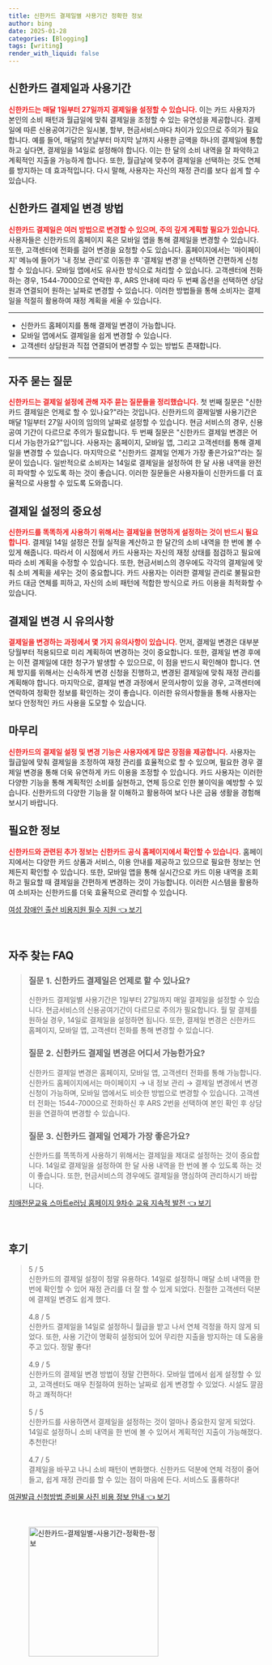 ```yaml
---
title: 신한카드 결제일별 사용기간 정확한 정보
author: bing
date: 2025-01-28
categories: [Blogging]
tags: [writing]
render_with_liquid: false
---
```



<h2 id='신한카드_결제일_사용기간'>신한카드 결제일과 사용기간</h2>

<p><b><span style="color: #ee2323;">신한카드는 매달 1일부터 27일까지 결제일을 설정할 수 있습니다.</span></b> 이는 카드 사용자가 본인의 소비 패턴과 월급일에 맞춰 결제일을 조정할 수 있는 유연성을 제공합니다. 결제일에 따른 신용공여기간은 일시불, 할부, 현금서비스마다 차이가 있으므로 주의가 필요합니다. 예를 들어, 매달의 첫날부터 마지막 날까지 사용한 금액을 하나의 결제일에 통합하고 싶다면, 결제일을 14일로 설정해야 합니다. 이는 한 달의 소비 내역을 잘 파악하고 계획적인 지출을 가능하게 합니다. 또한, 월급날에 맞추어 결제일을 선택하는 것도 연체를 방지하는 데 효과적입니다. 다시 말해, 사용자는 자신의 재정 관리를 보다 쉽게 할 수 있습니다.</p>

<h2 id='신한카드_결제일_변경방법'>신한카드 결제일 변경 방법</h2>

<p><b><span style="color: #ee2323;">신한카드 결제일은 여러 방법으로 변경할 수 있으며, 주의 깊게 계획할 필요가 있습니다.</span></b> 사용자들은 신한카드의 홈페이지 혹은 모바일 앱을 통해 결제일을 변경할 수 있습니다. 또한, 고객센터에 전화를 걸어 변경을 요청할 수도 있습니다. 홈페이지에서는 '마이페이지' 메뉴에 들어가 '내 정보 관리'로 이동한 후 '결제일 변경'을 선택하면 간편하게 신청할 수 있습니다. 모바일 앱에서도 유사한 방식으로 처리할 수 있습니다. 고객센터에 전화하는 경우, 1544-7000으로 연락한 후, ARS 안내에 따라 두 번째 옵션을 선택하면 상담원과 연결되어 원하는 날짜로 변경할 수 있습니다. 이러한 방법들을 통해 소비자는 결제일을 적절히 활용하여 재정 계획을 세울 수 있습니다.</p>

<hr />

<ul>
    <li>신한카드 홈페이지를 통해 결제일 변경이 가능합니다.</li>
    <li>모바일 앱에서도 결제일을 쉽게 변경할 수 있습니다.</li>
    <li>고객센터 상담원과 직접 연결되어 변경할 수 있는 방법도 존재합니다.</li>
</ul>

<hr />

<h2 id='자주묻는질문'>자주 묻는 질문</h2>

<p><b><span style="color: #ee2323;">신한카드는 결제일 설정에 관해 자주 묻는 질문들을 정리했습니다.</span></b> 첫 번째 질문은 "신한카드 결제일은 언제로 할 수 있나요?"라는 것입니다. 신한카드의 결제일별 사용기간은 매달 1일부터 27일 사이의 임의의 날짜로 설정할 수 있습니다. 현금 서비스의 경우, 신용공여 기간이 다르므로 주의가 필요합니다. 두 번째 질문은 "신한카드 결제일 변경은 어디서 가능한가요?"입니다. 사용자는 홈페이지, 모바일 앱, 그리고 고객센터를 통해 결제일을 변경할 수 있습니다. 마지막으로 "신한카드 결제일 언제가 가장 좋은가요?"라는 질문이 있습니다. 일반적으로 소비자는 14일로 결제일을 설정하여 한 달 사용 내역을 완전히 파악할 수 있도록 하는 것이 좋습니다. 이러한 질문들은 사용자들이 신한카드를 더 효율적으로 사용할 수 있도록 도와줍니다.</p>

<h2 id='결제일_설정의_중요성'>결제일 설정의 중요성</h2>

<p><b><span style="color: #ee2323;">신한카드를 똑똑하게 사용하기 위해서는 결제일을 현명하게 설정하는 것이 반드시 필요합니다.</span></b> 결제일 14일 설정은 전월 실적을 계산하고 한 달간의 소비 내역을 한 번에 볼 수 있게 해줍니다. 따라서 이 시점에서 카드 사용자는 자신의 재정 상태를 점검하고 필요에 따라 소비 계획을 수정할 수 있습니다. 또한, 현금서비스의 경우에도 각각의 결제일에 맞춰 소비 계획을 세우는 것이 중요합니다. 카드 사용자는 이러한 결제일 관리로 불필요한 카드 대금 연체를 피하고, 자신의 소비 패턴에 적합한 방식으로 카드 이용을 최적화할 수 있습니다.</p>

<h2 id='결제일_변경시_유의사항'>결제일 변경 시 유의사항</h2>

<p><b><span style="color: #ee2323;">결제일을 변경하는 과정에서 몇 가지 유의사항이 있습니다.</span></b> 먼저, 결제일 변경은 대부분 당월부터 적용되므로 미리 계획하여 변경하는 것이 중요합니다. 또한, 결제일 변경 후에는 이전 결제일에 대한 청구가 발생할 수 있으므로, 이 점을 반드시 확인해야 합니다. 연체 방지를 위해서는 신속하게 변경 신청을 진행하고, 변경된 결제일에 맞춰 재정 관리를 계획해야 합니다. 마지막으로, 결제일 변경 과정에서 문의사항이 있을 경우, 고객센터에 연락하여 정확한 정보를 확인하는 것이 좋습니다. 이러한 유의사항들을 통해 사용자는 보다 안정적인 카드 사용을 도모할 수 있습니다.</p>

<h2 id='마무리'>마무리</h2>

<p><b><span style="color: #ee2323;">신한카드의 결제일 설정 및 변경 기능은 사용자에게 많은 장점을 제공합니다.</span></b> 사용자는 월급일에 맞춰 결제일을 조정하여 재정 관리를 효율적으로 할 수 있으며, 필요한 경우 결제일 변경을 통해 더욱 유연하게 카드 이용을 조정할 수 있습니다. 카드 사용자는 이러한 다양한 기능을 통해 계획적인 소비를 실현하고, 연체 등으로 인한 불이익을 예방할 수 있습니다. 신한카드의 다양한 기능을 잘 이해하고 활용하여 보다 나은 금융 생활을 경험해 보시기 바랍니다.</p>

<h2 id='필요한_정보'>필요한 정보</h2>

<p><b><span style="color: #ee2323;">신한카드와 관련된 추가 정보는 신한카드 공식 홈페이지에서 확인할 수 있습니다.</span></b> 홈페이지에서는 다양한 카드 상품과 서비스, 이용 안내를 제공하고 있으므로 필요한 정보는 언제든지 확인할 수 있습니다. 또한, 모바일 앱을 통해 실시간으로 카드 이용 내역을 조회하고 필요할 때 결제일을 간편하게 변경하는 것이 가능합니다. 이러한 시스템을 활용하여 소비자는 신한카드를 더욱 효율적으로 관리할 수 있습니다.</p>


<p><a class="click-button" title="여성 장애인 출산 비용지원 필수 지원" href="https://adkhouse.github.io/posts/%EC%97%AC%EC%84%B1-%EC%9E%A5%EC%95%A0%EC%9D%B8-%EC%B6%9C%EC%82%B0-%EB%B9%84%EC%9A%A9%EC%A7%80%EC%9B%90-%ED%95%84%EC%88%98-%EC%A7%80%EC%9B%90/" rel="dofollow">여성 장애인 출산 비용지원 필수 지원 👈 보기</a></p><br>
<h2 id='자주_찾는_FAQ'>자주 찾는 FAQ</h2>
<div itemscope="" itemtype="https://schema.org/FAQPage"> 
<blockquote> 
<div itemscope="" itemprop="mainEntity" itemtype="https://schema.org/Question"> 
<h3 itemprop="name">질문 1. 신한카드 결제일은 언제로 할 수 있나요?</h3> 
<div itemscope="" itemprop="acceptedAnswer" itemtype="https://schema.org/Answer"> 
<span itemprop="text"> 
<p>신한카드 결제일별 사용기간은 1일부터 27일까지 매일 결제일을 설정할 수 있습니다. 현금서비스의 신용공여기간이 다르므로 주의가 필요합니다. 월 말 결제를 원하실 경우, 14일로 결제일을 설정하면 됩니다. 또한, 결제일 변경은 신한카드 홈페이지, 모바일 앱, 고객센터 전화를 통해 변경할 수 있습니다.</p> 
</span> 
</div> 
</div> 

<div itemscope="" itemprop="mainEntity" itemtype="https://schema.org/Question"> 
<h3 itemprop="name">질문 2. 신한카드 결제일 변경은 어디서 가능한가요?</h3> 
<div itemscope="" itemprop="acceptedAnswer" itemtype="https://schema.org/Answer"> 
<span itemprop="text"> 
<p>신한카드 결제일 변경은 홈페이지, 모바일 앱, 고객센터 전화를 통해 가능합니다. 신한카드 홈페이지에서는 마이페이지 → 내 정보 관리 → 결제일 변경에서 변경 신청이 가능하며, 모바일 앱에서도 비슷한 방법으로 변경할 수 있습니다. 고객센터 전화는 1544-7000으로 전화하신 후 ARS 2번을 선택하여 본인 확인 후 상담원을 연결하여 변경할 수 있습니다.</p> 
</span> 
</div> 
</div> 

<div itemscope="" itemprop="mainEntity" itemtype="https://schema.org/Question"> 
<h3 itemprop="name">질문 3. 신한카드 결제일 언제가 가장 좋은가요?</h3> 
<div itemscope="" itemprop="acceptedAnswer" itemtype="https://schema.org/Answer"> 
<span itemprop="text"> 
<p>신한카드를 똑똑하게 사용하기 위해서는 결제일을 제대로 설정하는 것이 중요합니다. 14일로 결제일을 설정하여 한 달 사용 내역을 한 번에 볼 수 있도록 하는 것이 좋습니다. 또한, 현금서비스의 경우에도 결제일을 명심하여 관리하시기 바랍니다.</p> 
</span> 
</div> 
</div> 
</blockquote> 
</div>
<p><a class="click-button" title="치매전문교육 스마트e러닝 홈페이지 9차수 교육 지속적 발전" href="https://adkhouse.github.io/posts/%EC%B9%98%EB%A7%A4%EC%A0%84%EB%AC%B8%EA%B5%90%EC%9C%A1-%EC%8A%A4%EB%A7%88%ED%8A%B8e%EB%9F%AC%EB%8B%9D-%ED%99%88%ED%8E%98%EC%9D%B4%EC%A7%80-9%EC%B0%A8%EC%88%98-%EA%B5%90%EC%9C%A1-%EC%A7%80%EC%86%8D%EC%A0%81-%EB%B0%9C%EC%A0%84/" rel="dofollow">치매전문교육 스마트e러닝 홈페이지 9차수 교육 지속적 발전 👈 보기</a></p><br>
<h2 id='후기'>후기</h2>
<div itemscope itemtype="https://schema.org/Product">
  <blockquote>
  <div itemprop="review" itemscope itemtype="https://schema.org/Review">
      <div itemprop="reviewRating" itemscope itemtype="https://schema.org/Rating"> <span itemprop="ratingValue">5</span> / <span itemprop="bestRating">5</span> </div>
      <span itemprop="reviewBody">신한카드의 결제일 설정이 정말 유용하다. 14일로 설정하니 매달 소비 내역을 한 번에 확인할 수 있어 재정 관리를 더 잘 할 수 있게 되었다. 친절한 고객센터 덕분에 결제일 변경도 쉽게 했다.</span>
  </div>
  <br>
  <div itemprop="review" itemscope itemtype="https://schema.org/Review">
      <div itemprop="reviewRating" itemscope itemtype="https://schema.org/Rating"> <span itemprop="ratingValue">4.8</span> / <span itemprop="bestRating">5</span> </div>
      <span itemprop="reviewBody">신한카드 결제일을 14일로 설정하니 월급을 받고 나서 연체 걱정을 하지 않게 되었다. 또한, 사용 기간이 명확히 설정되어 있어 무리한 지출을 방지하는 데 도움을 주고 있다. 정말 좋다!</span>
  </div>
  <br>
  <div itemprop="review" itemscope itemtype="https://schema.org/Review">
      <div itemprop="reviewRating" itemscope itemtype="https://schema.org/Rating"> <span itemprop="ratingValue">4.9</span> / <span itemprop="bestRating">5</span> </div>
      <span itemprop="reviewBody">신한카드의 결제일 변경 방법이 정말 간편하다. 모바일 앱에서 쉽게 설정할 수 있고, 고객센터도 매우 친절하여 원하는 날짜로 쉽게 변경할 수 있었다. 시설도 깔끔하고 쾌적하다!</span>
  </div>
  <br>
  <div itemprop="review" itemscope itemtype="https://schema.org/Review">
      <div itemprop="reviewRating" itemscope itemtype="https://schema.org/Rating"> <span itemprop="ratingValue">5</span> / <span itemprop="bestRating">5</span> </div>
      <span itemprop="reviewBody">신한카드를 사용하면서 결제일을 설정하는 것이 얼마나 중요한지 알게 되었다. 14일로 설정하니 소비 내역을 한 번에 볼 수 있어서 계획적인 지출이 가능해졌다. 추천한다!</span>
  </div>
  <br>
  <div itemprop="review" itemscope itemtype="https://schema.org/Review">
      <div itemprop="reviewRating" itemscope itemtype="https://schema.org/Rating"> <span itemprop="ratingValue">4.7</span> / <span itemprop="bestRating">5</span> </div>
      <span itemprop="reviewBody">결제일을 바꾸고 나니 소비 패턴이 변화했다. 신한카드 덕분에 연체 걱정이 줄어들고, 쉽게 재정 관리를 할 수 있는 점이 마음에 든다. 서비스도 훌륭하다!</span>
  </div>
  </blockquote>
</div>
<p><a class="click-button" title="여권발급 신청방법 준비물 사진 비용 정보 안내" href="https://adkhouse.github.io/posts/%EC%97%AC%EA%B6%8C%EB%B0%9C%EA%B8%89-%EC%8B%A0%EC%B2%AD%EB%B0%A9%EB%B2%95-%EC%A4%80%EB%B9%84%EB%AC%BC-%EC%82%AC%EC%A7%84-%EB%B9%84%EC%9A%A9-%EC%A0%95%EB%B3%B4-%EC%95%88%EB%82%B4/" rel="dofollow">여권발급 신청방법 준비물 사진 비용 정보 안내 👈 보기</a></p><br>
<figure class="image"><img src="https://adkhouse.github.io/assets/img/thumbnail/신한카드-결제일별-사용기간-정확한-정보.webp" alt="신한카드-결제일별-사용기간-정확한-정보" width="256" height="256"></figure>